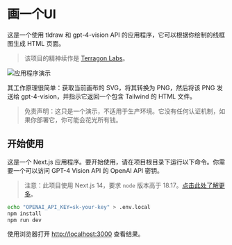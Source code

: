 # 画一个UI

这是一个使用 tldraw 和 gpt-4-vision API 的应用程序，它可以根据你绘制的线框图生成 HTML 页面。

> 该项目的精神续作是 [Terragon Labs](https://terragonlabs.com)。

![应用程序演示](./demo.gif)

其工作原理很简单：获取当前画布的 SVG，将其转换为 PNG，然后将该 PNG 发送给 gpt-4-vision，并指示它返回一个包含 Tailwind 的 HTML 文件。

> 免责声明：这只是一个演示，不适用于生产环境。它没有任何认证机制，如果你部署它，你可能会花光所有钱。

## 开始使用

这是一个 Next.js 应用程序。要开始使用，请在项目根目录下运行以下命令。你需要一个可以访问 GPT-4 Vision API 的 OpenAI API 密钥。

> 注意：此项目使用 Next.js 14，要求 `node` 版本高于 18.17。[点击此处了解更多](https://nextjs.org/docs/pages/building-your-application/upgrading/version-14)。

```bash
echo "OPENAI_API_KEY=sk-your-key" > .env.local
npm install
npm run dev
```

使用浏览器打开 [http://localhost:3000](http://localhost:3000) 查看结果。